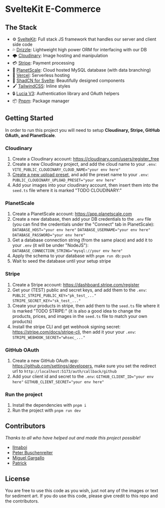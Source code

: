 # SvelteKit E-Commerce 




## The Stack

- ⚙️ [SvelteKit]("https://kit.svelte.dev/docs/introduction"): Full stack JS framework that handles our server and client side code
- 💦 [Drizzle]("https://orm.drizzle.team/docs/overview"): Lightweight high power ORM for interfacing with our DB
- 🌩️ [Cloudinary]("https://svelte.cloudinary.dev/"): Image hosting and manipulation
- 💳 [Stripe]("https://stripe.com/docs"): Payment processing
- 💽 [PlanetScale]("https://planetscale.com/"): Cloud hosted MySQL database (with data branching)
- 🚀 [Vercel]("https://vercel.com/home"): Serverless hosting
- 🎨 [ShadCN for Svelte]("https://www.shadcn-svelte.com/"): Beautifully designed components
- 🖌️ [TailwindCSS]("https://tailwindcss.com/docs/installation"): Inline styles
- 🔒 [Lucia V3]("https://v3.lucia-auth.com/"): Authentication library and OAuth helpers
- 📦 [Pnpm]("https://pnpm.io/"): Package manager

## Getting Started

In order to run this project you will need to setup **Cloudinary, Stripe, GitHub OAuth, and PlanetScale**.

### Cloudinary

1. Create a Cloudinary account: https://cloudinary.com/users/register_free
2. Create a new Cloudinary project, and add the cloud name to your ```.env```:
```VITE_PUBLIC_CLOUDINARY_CLOUD_NAME="your env here"```
3. [Create a new upload preset]("https://cloudinary.com/documentation/upload_presets#managing_upload_presets_using_the_settings_ui"), and add the preset name to your ```.env```:
```PUBLIC_CLOUDINARY_UPLOAD_PRESET="your env here"```
4. Add your images into your cloudinary account, then insert them into the ```seed.ts``` file where it is marked "TODO CLOUDINARY:"

### PlanetScale

1. Create a PlanetScale account: https://app.planetscale.com
2. Create a new database, then add your DB credentials to the ```.env``` file (you can find the credentials under the "Connect" tab in PlanetScale):
```DATABASE_HOST="your env here"```
```DATABASE_USERNAME="your env here"```
```DATABASE_PASSWORD="your env here"```
3. Get a database connection string (from the same place) and add it to your ```.env``` (it will be under "NodeJS"):
```DATABASE_CONNECTION_STRING="mysql://your env here"```
4. Apply the schema to your database with ```pnpm run db:push```
5. Wait to seed the database until your setup stripe

### Stripe

1. Create a Stripe account: https://dashboard.stripe.com/register
2. Get your (TEST) public and secret keys, and add them to the ```.env```:
```PUBLIC_STRIPE_PUBLIC_KEY="pk_test_..."```
```STRIPE_SECRET_KEY="sk_test_..."```
3. Create your products in stripe, then add them to the ```seed.ts``` file where it is marked "TODO STRIPE:" (it is also a good idea to change the products, prices, and images in the ```seed.ts``` file to match your own products)
4. Install the stripe CLI and get webhook signing secret: https://stripe.com/docs/stripe-cli, then add it your your ```.env```:
```STRIPE_WEBHOOK_SECRET="whsec_..."```

### GitHub OAuth

1. Create a new GitHub OAuth app: https://github.com/settings/developers, make sure you set the redirect url to ```http://localhost:5173/auth/callback/github```
2. Add your client id and secret to the ```.env```:
```GITHUB_CLIENT_ID="your env here"```
```GITHUB_CLIENT_SECRET="your env here"```

### Run the project

1. Install the dependencies with ```pnpm i```
2. Run the project with ```pnpm run dev```

## Contributors

*Thanks to all who have helped out and made this project possible!*

- [llmaboi](https://github.com/llmaboi)
- [Peter Buschenreiter](https://github.com/Peter-512)
- [Miguel Gargallo](https://github.com/miguelgargallo)
- [Patrick](https://github.com/PatrickG)

## License

You are free to use this code as you wish, just not any of the images or text for sediment art. If you do use this code, please give credit to this repo and the contributors.
